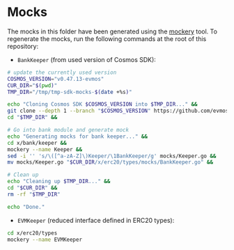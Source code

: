 # Mocks

The mocks in this folder have been generated using the [mockery](https://vektra.github.io/mockery/latest/) tool.
To regenerate the mocks, run the following commands at the root of this repository:

- `BankKeeper` (from used version of Cosmos SDK):

```bash
# update the currently used version
COSMOS_VERSION="v0.47.13-evmos"
CUR_DIR="$(pwd)"
TMP_DIR="/tmp/tmp-sdk-mocks-$(date +%s)"

echo "Cloning Cosmos SDK $COSMOS_VERSION into $TMP_DIR..." &&
git clone --depth 1 --branch "$COSMOS_VERSION" https://github.com/evmos/cosmos-sdk.git "$TMP_DIR" &&
cd "$TMP_DIR" &&

# Go into bank module and generate mock
echo "Generating mocks for bank keeper..." &&
cd x/bank/keeper &&
mockery --name Keeper &&
sed -i '' 's/\([^a-zA-Z]\)Keeper/\1BankKeeper/g' mocks/Keeper.go &&
mv mocks/Keeper.go "$CUR_DIR/x/erc20/types/mocks/BankKeeper.go" && 

# Clean up
echo "Cleaning up $TMP_DIR..." &&
cd "$CUR_DIR" &&
rm -rf "$TMP_DIR"

echo "Done."
```

- `EVMKeeper` (reduced interface defined in ERC20 types):

```bash
cd x/erc20/types
mockery --name EVMKeeper
```